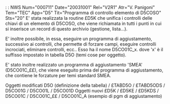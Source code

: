  :  : NWS Num="000711" Date="20031001" Rel="V2R1" Atr="V. Panigoni" Tem="TEC" App="D5" Tit="Programma di controllo elemento di D5COSO" Sts="20"
E' stata realizzata la routine £D5K che unifica i controlli delle chiavi di un elemento di D5COSO,
che viene richiamata in tutti i punti in cui si inserisce un record di questo archivio (gestione, lista...).

E' inoltre possibile, in essa, eseguire un programma di aggiustamento, successivo ai controlli, che
permette di forzare campi, eseguire controlli incrociati, eliminare controlli, ecc.. Esso ha il nome
D5CO01C_x. dove 'x' è il suffisso impostato in tabella D5O (temi cose per oggetto).

E' stato inoltre realizzato un programma di aggiustamento 'SMEA' (D5CO01C_££), che viene eseguito prima del programma di aggiustamento, che contiene le forzature per temi standard SMEA.

Oggetti modificati
D5O (definizione della tabella) / £TABD5O / £TABD5ODS / D5CO01G / D5CO01L / D5CO01D 
Oggetti nuovi
£D5K / £D5KE / £D5KDS / D5CO01C / D5CO01C_££ / D5CO01C_A (esempio di pgm di aggiustamento) 